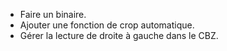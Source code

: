 - Faire un binaire. 
- Ajouter une fonction de crop automatique.
- Gérer la lecture de droite à gauche dans le CBZ.